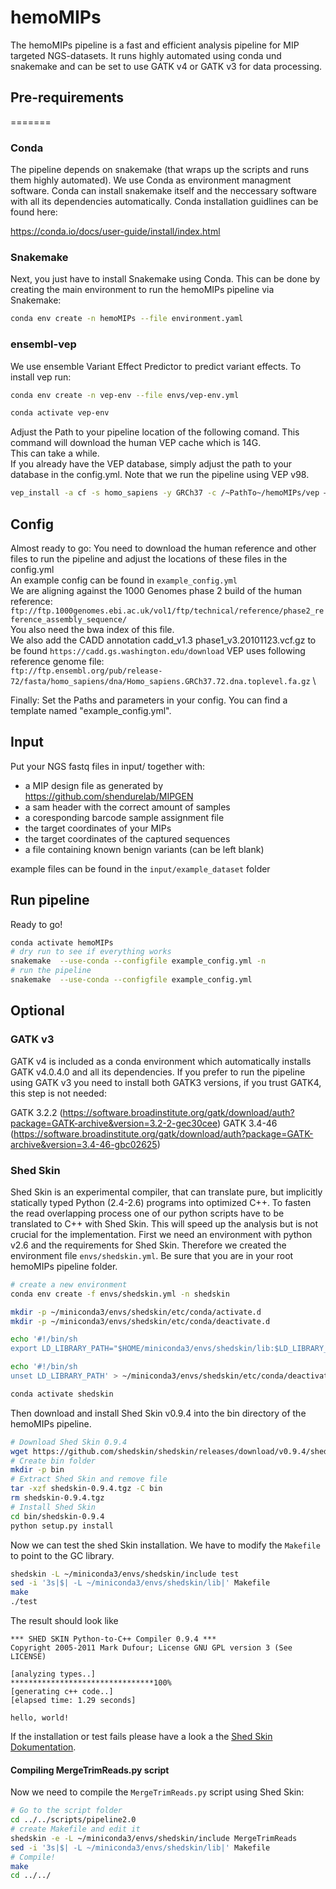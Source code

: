 # hemoMIPs

The hemoMIPs pipeline is a fast and efficient analysis pipeline for MIP targeted NGS-datasets. It runs highly automated using conda und snakemake and can be set to use GATK v4 or GATK v3 for data processing.

## Pre-requirements
=======

### Conda

The pipeline depends on snakemake (that wraps up the scripts and runs them highly automated). We use Conda as environment managment software. Conda can install snakemake itself and the neccessary software with all its dependencies automatically. Conda installation guidlines can be found here:

https://conda.io/docs/user-guide/install/index.html

### Snakemake

Next, you just have to install Snakemake using Conda. This can be done by creating the main environment to run the hemoMIPs pipeline via Snakemake:

```bash
conda env create -n hemoMIPs --file environment.yaml
```

### ensembl-vep

We use ensemble Variant Effect Predictor to predict variant effects. To install vep run:

```bash
conda env create -n vep-env --file envs/vep-env.yml

conda activate vep-env
```
Adjust the Path to your pipeline location of the following comand. This command will download the human VEP cache which is 14G.  \
This can take a while. \
If you already have the VEP database, simply adjust the path to your database in the config.yml. Note that we run the pipeline using VEP v98.


```bash
vep_install -a cf -s homo_sapiens -y GRCh37 -c /~PathTo~/hemoMIPs/vep –CONVERT
```



## Config

Almost ready to go:
You need to download the human reference and other files to run the pipeline and adjust the locations of these files in the config.yml\
An example config can be found in `example_config.yml` \
We are aligning against the 1000 Genomes phase 2 build of the human reference: \
`ftp://ftp.1000genomes.ebi.ac.uk/vol1/ftp/technical/reference/phase2_reference_assembly_sequence/` \
You also need the bwa index of this file. \
We also add the CADD annotation cadd_v1.3 phase1_v3.20101123.vcf.gz to be found `https://cadd.gs.washington.edu/download` 
VEP uses following reference genome file: \
`ftp://ftp.ensembl.org/pub/release-72/fasta/homo_sapiens/dna/Homo_sapiens.GRCh37.72.dna.toplevel.fa.gz` \

Finally: Set the Paths and parameters in your config. You can find a template named "example_config.yml".

## Input

Put your NGS fastq files in input/ together with:
- a MIP design file as generated by https://github.com/shendurelab/MIPGEN
- a sam header with the correct amount of samples
- a coresponding barcode sample assignment file
- the target coordinates of your MIPs
- the target coordinates of the captured sequences
- a file containing known benign variants (can be left blank)

example files can be found in the `input/example_dataset` folder

## Run pipeline

Ready to go!

```bash
conda activate hemoMIPs
# dry run to see if everything works
snakemake  --use-conda --configfile example_config.yml -n
# run the pipeline
snakemake  --use-conda --configfile example_config.yml
```





## Optional

### GATK v3

GATK v4 is included as a conda environment which automatically installs GATK v4.0.4.0 and all its dependencies.
If you prefer to run the pipeline using GATK v3 you need to install both GATK3 versions, if you trust GATK4, this step is not needed:

GATK 3.2.2 (https://software.broadinstitute.org/gatk/download/auth?package=GATK-archive&version=3.2-2-gec30cee)
GATK 3.4-46 (https://software.broadinstitute.org/gatk/download/auth?package=GATK-archive&version=3.4-46-gbc02625)


### Shed Skin

Shed Skin is an experimental compiler, that can translate pure, but implicitly statically typed Python (2.4-2.6) programs into optimized C++. To fasten the read overlapping process one of our python scripts have to be translated to C++ with Shed Skin.
This will speed up the analysis but is not crucial for the implementation.
First we need an environment with python v2.6 and the requirements for Shed Skin. Therefore we created the environment file `envs/shedskin.yml`. Be sure that you are in your root hemoMIPs pipeline folder.

```bash
# create a new environment
conda env create -f envs/shedskin.yml -n shedskin

mkdir -p ~/miniconda3/envs/shedskin/etc/conda/activate.d
mkdir -p ~/miniconda3/envs/shedskin/etc/conda/deactivate.d

echo '#!/bin/sh
export LD_LIBRARY_PATH="$HOME/miniconda3/envs/shedskin/lib:$LD_LIBRARY_PATH"' > ~/miniconda3/envs/shedskin/etc/conda/activate.d/env_vars.sh

echo '#!/bin/sh
unset LD_LIBRARY_PATH' > ~/miniconda3/envs/shedskin/etc/conda/deactivate.d/env_vars.sh

conda activate shedskin
```
Then download and install Shed Skin v0.9.4 into the bin directory of the hemoMIPs pipeline.

```bash
# Download Shed Skin 0.9.4
wget https://github.com/shedskin/shedskin/releases/download/v0.9.4/shedskin-0.9.4.tgz
# Create bin folder
mkdir -p bin
# Extract Shed Skin and remove file
tar -xzf shedskin-0.9.4.tgz -C bin
rm shedskin-0.9.4.tgz
# Install Shed Skin
cd bin/shedskin-0.9.4
python setup.py install
```
Now we can test the shed Skin installation. We have to modify the `Makefile` to point to the GC library.
```bash
shedskin -L ~/miniconda3/envs/shedskin/include test
sed -i '3s|$| -L ~/miniconda3/envs/shedskin/lib|' Makefile
make
./test
```
The result should look like
```
*** SHED SKIN Python-to-C++ Compiler 0.9.4 ***
Copyright 2005-2011 Mark Dufour; License GNU GPL version 3 (See LICENSE)

[analyzing types..]
********************************100%
[generating c++ code..]
[elapsed time: 1.29 seconds]

hello, world!
```
If the installation or test fails please have a look a the [Shed Skin Dokumentation](https://shedskin.readthedocs.io/en/latest/).

#### Compiling MergeTrimReads.py script

Now we need to compile the `MergeTrimReads.py` script using Shed Skin:

```bash
# Go to the script folder
cd ../../scripts/pipeline2.0
# create Makefile and edit it
shedskin -e -L ~/miniconda3/envs/shedskin/include MergeTrimReads
sed -i '3s|$| -L ~/miniconda3/envs/shedskin/lib|' Makefile
# Compile!
make
cd ../../
```

